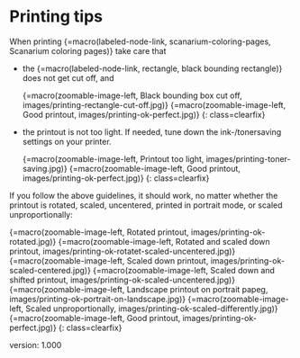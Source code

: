 # Printing tips

When printing {=macro(labeled-node-link, scanarium-coloring-pages, Scanarium coloring pages)} take care that

* the {=macro(labeled-node-link, rectangle, black bounding rectangle)} does not get cut off, and

    {=macro(zoomable-image-left, Black bounding box cut off, images/printing-rectangle-cut-off.jpg)}
    {=macro(zoomable-image-left, Good printout, images/printing-ok-perfect.jpg)}
{: class=clearfix}

* the printout is not too light.
    If needed, tune down the ink-/tonersaving settings on your printer.

    {=macro(zoomable-image-left, Printout too light, images/printing-toner-saving.jpg)}
    {=macro(zoomable-image-left, Good printout, images/printing-ok-perfect.jpg)}
{: class=clearfix}

If you follow the above guidelines, it should work, no matter whether the printout is rotated, scaled, uncentered, printed in portrait mode, or scaled unproportionally:

{=macro(zoomable-image-left, Rotated printout, images/printing-ok-rotated.jpg)}
{=macro(zoomable-image-left, Rotated and scaled down printout, images/printing-ok-rotatet-scaled-uncentered.jpg)}
{=macro(zoomable-image-left, Scaled down printout, images/printing-ok-scaled-centered.jpg)}
{=macro(zoomable-image-left, Scaled down and shifted printout, images/printing-ok-scaled-uncentered.jpg)}
{=macro(zoomable-image-left, Landscape printout on portrait papeg, images/printing-ok-portrait-on-landscape.jpg)}
{=macro(zoomable-image-left, Scaled unproportionally, images/printing-ok-scaled-differently.jpg)}
{=macro(zoomable-image-left, Good printout, images/printing-ok-perfect.jpg)}
{: class=clearfix}


version: 1.000
